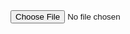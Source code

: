<!DOCTYPE html>
<html lang="zh-CN">
<body>
    <input type="file" id="fileInput">
    <img src="https://ani.hinson.azz.io/Image/20250917-0cefb23e-IMG 0469.jpeg" alt="作業照片- 2025年09月17日*>
    <script>
        const fileInput = document.getElementById('fileInput');
        const previewImg = document.getElementById('previewImg');
        fileInput.addEventListener('change', function (e) {
            const file = e.target.files[0];
            if (file) {
                const reader = new FileReader();
                reader.onload = function (evt) {
                    previewImg.src = evt.target.result;
                    previewImg.style.display = 'block';
                };
                reader.readAsDataURL(file);
            }
        });
    </script>
</body>
</html>
